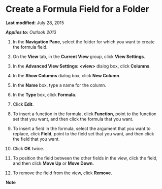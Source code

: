 
# Create a Formula Field for a Folder

 **Last modified:** July 28, 2015

 _**Applies to:** Outlook 2013_

1. In the  **Navigation Pane**, select the folder for which you want to create the formula field.
    
2. On the  **View** tab, in the **Current View** group, click **View Settings**.
    
3. In the  **Advanced View Settings: <view&gt;** dialog box, click **Columns**.
    
4. In the  **Show Columns** dialog box, click **New Column**.
    
5. In the  **Name** box, type a name for the column.
    
6. In the  **Type** box, click **Formula**. 
    
7. Click  **Edit**. 
    
8. To insert a function in the formula, click  **Function**, point to the function set that you want, and then click the formula that you want. 
    
9. To insert a field in the formula, select the argument that you want to replace, click  **Field**, point to the field set that you want, and then click the field that you want. 
    
10. Click  **OK** twice.
    
11. To position the field between the other fields in the view, click the field, and then click  **Move Up** or **Move Down**. 
    
12. To remove the field from the view, click  **Remove**.
    

 **Note**  

